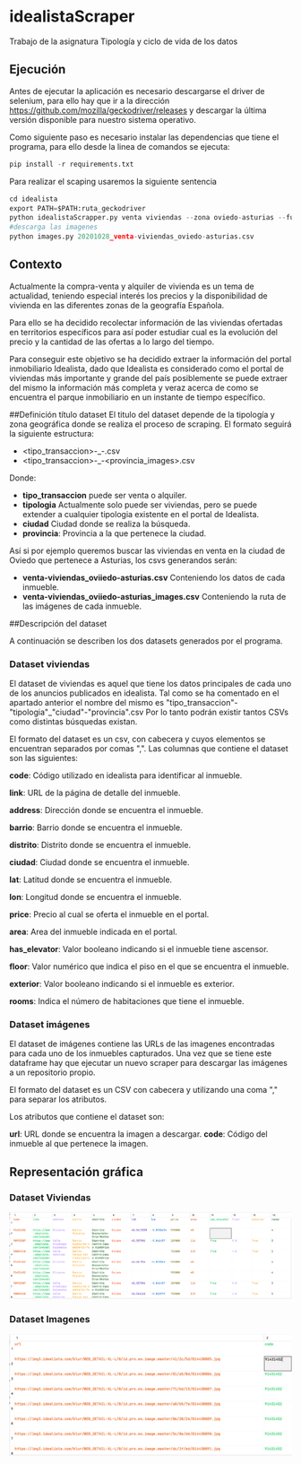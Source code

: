 # idealistaScraper
Trabajo de la asignatura Tipología y ciclo de vida de los datos 

## Ejecución

Antes de ejecutar la aplicación es necesario descargarse el driver de selenium, para ello hay que ir a la dirección
https://github.com/mozilla/geckodriver/releases y descargar la última versión disponible para nuestro sistema operativo.


Como siguiente paso es necesario instalar las dependencias que tiene el programa, para ello
desde la linea de comandos se ejecuta:

````python
pip install -r requirements.txt
````
Para realizar el scaping usaremos la siguiente sentencia
````python
cd idealista
export PATH=$PATH:ruta_geckodriver
python idealistaScrapper.py venta viviendas --zona oviedo-asturias --full True
#descarga las imagenes
python images.py 20201028_venta-viviendas_oviedo-asturias.csv
````

## Contexto
Actualmente la compra-venta y alquiler de vivienda es un tema de actualidad, teniendo especial interés
los precios y la disponibilidad de vivienda en las diferentes zonas de la geografía Española.

Para ello se ha decidido recolectar información de las viviendas ofertadas en territorios específicos
para así poder estudiar cual es la evolución del precio y la cantidad de las ofertas a lo largo del tiempo.

Para conseguir este objetivo se ha decidido extraer la información del portal inmobiliario Idealista, dado
que Idealista es considerado como el portal de viviendas más importante y grande del país posiblemente se puede
extraer del mismo la información más completa y veraz acerca de como se encuentra el parque inmobiliario en un instante de tiempo específico.

##Definición título dataset
El titulo del dataset depende de la tipología y zona geográfica donde se realiza el proceso de scraping.
El formato seguirá la siguiente estructura:
- <tipo_transaccion>-<tipologia>_<ciudad>-<provincia>.csv
- <tipo_transaccion>-<tipologia>_<ciudad>-<provincia_images>.csv

Donde:
- **tipo_transaccion** puede ser venta o alquiler.
- **tipologia** Actualmente solo puede ser viviendas, pero se puede extender a cualquier tipologia existente en el portal de Idealista.
- **ciudad** Ciudad donde se realiza la búsqueda.
- **provincia**: Provincia a la que pertenece la ciudad.

Así si por ejemplo queremos buscar las viviendas en venta en la ciudad de Oviedo que pertenece a Asturias, los csvs generandos serán:
- **venta-viviendas_oviiedo-asturias.csv** Conteniendo los datos de cada inmueble.
- **venta-viviendas_oviiedo-asturias_images.csv** Conteniendo la ruta de las imágenes de cada inmueble.

##Descripción del dataset

A continuación se describen los dos datasets generados por el programa.

### Dataset viviendas
El dataset de viviendas es aquel que tiene los datos principales de cada uno de los anuncios publicados
en idealista. Tal como se ha comentado en el apartado anterior el nombre del mismo es "tipo_transaccion"-"tipologia"_"ciudad"-"provincia".csv
Por lo tanto podrán existir tantos CSVs como distintas búsquedas existan.

El formato del dataset es un csv, con cabecera y cuyos elementos se encuentran separados por comas ",".
Las columnas que contiene el dataset son las siguientes:

**code**: Código utilizado en idealista para identificar al inmueble. 

**link**: URL de la página de detalle del inmueble. 

**address**: Dirección donde se encuentra el inmueble. 

**barrio**: Barrio donde se encuentra el inmueble.

**distrito**: Distrito donde se encuentra el inmueble.

**ciudad**: Ciudad donde se encuentra el inmueble.

**lat**: Latitud donde se encuentra el inmueble.

**lon**: Longitud donde se encuentra el inmueble.

**price**: Precio al cual se oferta el inmueble en el portal.

**area**: Area del inmueble indicada en el portal.

**has_elevator**: Valor booleano indicando si el inmueble tiene ascensor.

**floor**: Valor numérico que indica el piso en el que se encuentra el inmueble.

**exterior**: Valor booleano indicando si el inmueble es exterior.

**rooms**: Indica el número de habitaciones que tiene el inmueble.

### Dataset imágenes
El dataset de imágenes contiene las URLs de las imagenes encontradas para cada uno de los 
inmuebles capturados. Una vez que se tiene este dataframe hay que ejecutar un nuevo scraper para descargar
las imágenes a un repositorio propio.

El formato del dataset es un CSV con cabecera y utilizando una coma "," para separar los atributos.

Los atributos que contiene el dataset son:

**url**: URL donde se encuentra la imagen a descargar.
**code**: Código del inmueble al que pertenece la imagen.

## Representación gráfica

### Dataset Viviendas
![Dataset vivienda](./doc/vivienda.png)

### Dataset Imagenes
![Dataset imagenes](./doc/images.png)

